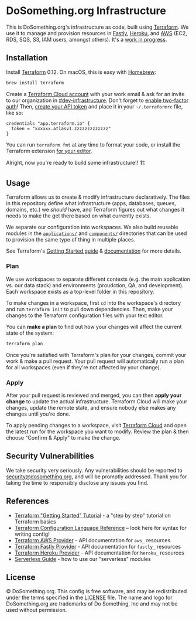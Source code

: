 # DoSomething.org Infrastructure

This is DoSomething.org's infrastructure as code, built using [Terraform](https://www.terraform.io). We use it to manage and provision resources in [Fastly](https://www.terraform.io/docs/providers/fastly/), [Heroku](https://www.terraform.io/docs/providers/heroku/), and [AWS](https://www.terraform.io/docs/providers/aws/) (EC2, RDS, SQS, S3, IAM users, amongst others). It's a [work in progress](https://github.com/DoSomething/internal/issues/465).

## Installation

Install [Terraform](https://www.terraform.io) 0.12. On macOS, this is easy with [Homebrew](https://brew.sh):

```sh
brew install terraform
```

Create a [Terraform Cloud account](https://app.terraform.io/account/new) with your work email & ask for an invite to our organization in [#dev-infrastructure](https://dosomething.slack.com/messages/C03T8SDJJ/). Don't forget to [enable two-factor auth](https://www.terraform.io/docs/enterprise/users-teams-organizations/2fa.html)!  Then, [create your API token](https://www.terraform.io/docs/enterprise/users-teams-organizations/users.html#api-tokens) and place it in your `~/.terraformrc` file, like so:

```hcl
credentials "app.terraform.io" {
  token = "xxxxxx.atlasv1.zzzzzzzzzzzzz"
}
```

You can run `terraform fmt` at any time to format your code, or install the Terraform extension [for your editor](https://github.com/hashicorp/terraform-ls/blob/main/docs/USAGE.md).

Alright, now you're ready to build some infrastructure!! 🏗

## Usage

Terraform allows us to create & modify infrastructure declaratively. The files in this repository define what infrastructure (apps, databases, queues, domains, etc.) we _should_ have, and Terraform figures out what changes it needs to make the get there based on what currently exists.

We separate our configuration into workspaces. We also build reusable modules in the [`applications/`](https://github.com/DoSomething/infrastructure/tree/main/applications) and [`components/`](https://github.com/DoSomething/infrastructure/tree/main/components) directories that can be used to provision the same type of thing in multiple places.

See Terraform's [Getting Started guide](https://www.terraform.io/intro/getting-started/build.html) & [documentation](https://www.terraform.io/docs/index.html) for more details.

### Plan

We use workspaces to separate different contexts (e.g. the main application vs. our data stack) and environments (proudction, QA, and development). Each workspace exists as a top-level folder in this repository.

To make changes in a workspace, first `cd` into the workspace's directory and run `terraform init` to pull down dependencies. Then, make your changes to the Terraform configuration files with your text editor.

You can **make a plan** to find out how your changes will affect the current state of the system:

```sh
terraform plan
```

Once you're satisfied with Terraform's plan for your changes, commit your work & make a pull request. Your pull request will automatically run a plan for all workspaces (even if they're not affected by your change).

### Apply

After your pull request is reviewed and merged, you can then **apply your change** to update the actual infrastructure. Terraform Cloud will make your changes, update the remote state, and ensure nobody else makes any changes until you're done.

To apply pending changes to a workspace, visit [Terraform Cloud](https://app.terraform.io/app/dosomething/workspaces) and open the latest run for the workspace you want to modify. Review the plan & then choose "Confirm & Apply" to make the change.

## Security Vulnerabilities

We take security very seriously. Any vulnerabilities should be reported to [security@dosomething.org](mailto:security@dosomething.org),
and will be promptly addressed. Thank you for taking the time to responsibly disclose any issues you find.

## References
- [Terraform "Getting Started" Tutorial](https://www.terraform.io/intro/getting-started/build.html) - a "step by step" tutorial on Terraform basics
- [Terraform Configuration Language Reference](https://www.terraform.io/docs/configuration/index.html) – look here for syntax for writing config!
- [Terraform AWS Provider](https://www.terraform.io/docs/providers/aws/) - API documentation for `aws_` resources
- [Terraform Fastly Provider](https://www.terraform.io/docs/providers/fastly/) - API documentation for `fastly_` resources
- [Terraform Heroku Provider](https://www.terraform.io/docs/providers/heroku/) - API documentation for `heroku_` resources
- [Serverless Guide](https://github.com/DoSomething/infrastructure/blob/main/docs/serverless-guide.md) - how to use our "serverless" modules


## License

&copy; DoSomething.org. This config is free software, and may be redistributed under the terms specified
in the [LICENSE](https://github.com/DoSomething/infrastructure/blob/main/LICENSE) file. The name and logo for
DoSomething.org are trademarks of Do Something, Inc and may not be used without permission.

